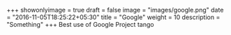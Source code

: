 +++
showonlyimage = true
draft = false
image = "images/google.png"
date = "2016-11-05T18:25:22+05:30"
title = "Google"
weight = 10
description = "Something"
+++
Best use of Google Project tango
